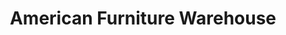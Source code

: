 ---
title: "American Furniture Warehouse"
url: /gilbert/american-furniture-warehouse/
shop: furniture
---